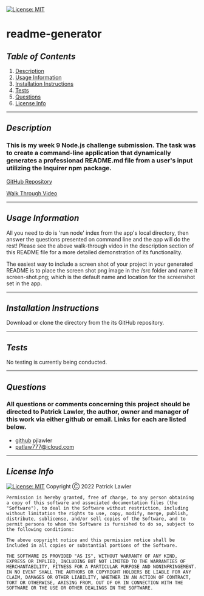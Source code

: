  [![License: MIT](https://img.shields.io/badge/License-MIT-yellow.svg)](https://opensource.org/licenses/MIT)
 # readme-generator
 ## *Table of Contents*
1. [Description](#description)
2. [Usage Information](#usage-information)
3. [Installation Instructions](#installation-instructions)
4. [Tests](#tests)
5. [Questions](#questions)
6. [License Info](#license-info)

 _ _ _
 ## *Description*
 ### This is my week 9 Node.js challenge submission. The task was to create a command-line application that dynamically generates a professionad README.md file from a user's input utilizing the Inquirer npm package.  

 [GitHub Repository](https://github.com/pjlawler/readme-generator)
 
 [Walk Through Video](https://watch.screencastify.com/v/NZJszpz2PVNLwlEF2GW8)

 _ _ _
 ## *Usage Information*
  All you need to do is 'run node' index from the app's local directory, then answer the questions presented on command line and the app will do the rest! Please see the above walk-through video in the description section of this README file for a more detailed demonstration of its functionality.

  The easiest way to include a screen shot of your project in your generated README is to place the screen shot png image in the /src folder and name it screen-shot.png; which is the default name and location for the screenshot set in the app.
  - - -
 ## *Installation Instructions*
  Download or clone the directory from the its GitHub repository.
  - - -
 ## *Tests*
  No testing is currently being conducted.
  - - -
 
 ## *Questions*
 ###   All questions or comments concerning this project should be directed to Patrick Lawler, the author, owner and manager of this work via either github or email. Links for each are listed below.
 - [github](https://github.com/pjlawler) pjlawler
 - patlaw777@icloud.com
 _ _ _
 ## *License Info*
  [![License: MIT](https://img.shields.io/badge/License-MIT-yellow.svg)](https://opensource.org/licenses/MIT)  Copyright Ⓒ 2022 Patrick Lawler
      
    Permission is hereby granted, free of charge, to any person obtaining a copy of this software and associated documentation files (the "Software"), to deal in the Software without restriction, including without limitation the rights to use, copy, modify, merge, publish, distribute, sublicense, and/or sell copies of the Software, and to permit persons to whom the Software is furnished to do so, subject to the following conditions:
    
    The above copyright notice and this permission notice shall be included in all copies or substantial portions of the Software.
    
    THE SOFTWARE IS PROVIDED "AS IS", WITHOUT WARRANTY OF ANY KIND, EXPRESS OR IMPLIED, INCLUDING BUT NOT LIMITED TO THE WARRANTIES OF MERCHANTABILITY, FITNESS FOR A PARTICULAR PURPOSE AND NONINFRINGEMENT. IN NO EVENT SHALL THE AUTHORS OR COPYRIGHT HOLDERS BE LIABLE FOR ANY CLAIM, DAMAGES OR OTHER LIABILITY, WHETHER IN AN ACTION OF CONTRACT, TORT OR OTHERWISE, ARISING FROM, OUT OF OR IN CONNECTION WITH THE SOFTWARE OR THE USE OR OTHER DEALINGS IN THE SOFTWARE.